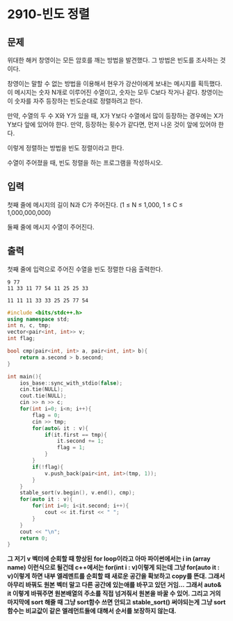 # 2910-빈도 정렬

## 문제

위대한 해커 창영이는 모든 암호를 깨는 방법을 발견했다. 그 방법은 빈도를 조사하는 것이다.

창영이는 말할 수 없는 방법을 이용해서 현우가 강산이에게 보내는 메시지를 획득했다. 이 메시지는 숫자 N개로 이루어진 수열이고, 숫자는 모두 C보다 작거나 같다. 창영이는 이 숫자를 자주 등장하는 빈도순대로 정렬하려고 한다.

만약, 수열의 두 수 X와 Y가 있을 때, X가 Y보다 수열에서 많이 등장하는 경우에는 X가 Y보다 앞에 있어야 한다. 만약, 등장하는 횟수가 같다면, 먼저 나온 것이 앞에 있어야 한다.

이렇게 정렬하는 방법을 빈도 정렬이라고 한다.

수열이 주어졌을 때, 빈도 정렬을 하는 프로그램을 작성하시오.

## 입력

첫째 줄에 메시지의 길이 N과 C가 주어진다. (1 ≤ N ≤ 1,000, 1 ≤ C ≤ 1,000,000,000)

둘째 줄에 메시지 수열이 주어진다.

## 출력

첫째 줄에 입력으로 주어진 수열을 빈도 정렬한 다음 출력한다.

```
9 77
11 33 11 77 54 11 25 25 33
```

`11 11 11 33 33 25 25 77 54`

```cpp
#include <bits/stdc++.h>
using namespace std;
int n, c, tmp;
vector<pair<int, int>> v;
int flag;

bool cmp(pair<int, int> a, pair<int, int> b){
    return a.second > b.second; 
}

int main(){
    ios_base::sync_with_stdio(false);
    cin.tie(NULL);
    cout.tie(NULL);
    cin >> n >> c;
    for(int i=0; i<n; i++){
        flag = 0;
        cin >> tmp;
        for(auto& it : v){
            if(it.first == tmp){
                it.second += 1;
                flag = 1;
            }
        }
        if(!flag){
            v.push_back(pair<int, int>(tmp, 1));
        }
    }
    stable_sort(v.begin(), v.end(), cmp);
    for(auto it : v){
        for(int i=0; i<it.second; i++){
            cout << it.first << " ";
        }
    }
    cout << "\n";
    return 0;
}
```

**그 저기 v 	벡터에 순회할 때 향상된 for loop이라고 아마 파이썬에서는 i in (array name) 이런식으로 될건데 c++에서는 for(int i : v)이렇게 되는데 그냥 for(auto it : v)이렇게 하면 내부 엘레멘트를 순회할 때 새로운 공간을 확보하고 copy를 뜬대. 그래서 아무리 바꿔도 원본 벡터 말고 다른 공간에 있는애를 바꾸고 있던 거임… 그래서 auto& it 이렇게 바꿔주면 원본배열의 주소를 직접 넘겨줘서 원본을 바꿀 수 있어. 그리고 거의 마지막에 sort 해줄 때 그냥 sort함수 쓰면 안되고 stable_sort() 써야되는게 그냥 sort 함수는 비교값이 같은 엘레먼트들에 대해서 순서를 보장하지 않는대.**